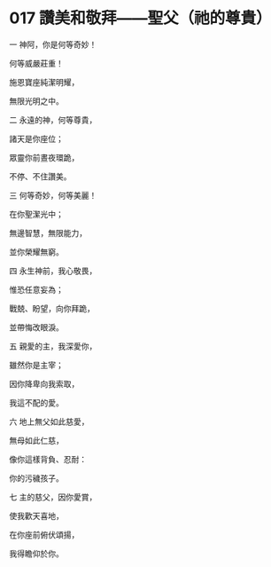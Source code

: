 # 017 讚美和敬拜——聖父（祂的尊貴）

一 神阿，你是何等奇妙！

何等威嚴莊重！

施恩寶座純潔明耀，

無限光明之中。

二 永遠的神，何等尊貴，

諸天是你座位；

眾靈你前晝夜環跪，

不停、不住讚美。

三 何等奇妙，何等美麗！

在你聖潔光中；

無邊智慧，無限能力，

並你榮耀無窮。

四 永生神前，我心敬畏，

惟恐任意妄為；

戰兢、盼望，向你拜跪，

並帶悔改眼淚。

五 親愛的主，我深愛你，

雖然你是主宰；

因你降卑向我索取，

我這不配的愛。

六 地上無父如此慈愛，

無母如此仁慈，

像你這樣背負、忍耐：

你的污穢孩子。

七 主的慈父，因你愛賞，

使我歡天喜地，

在你座前俯伏頌揚，

我得瞻仰於你。

